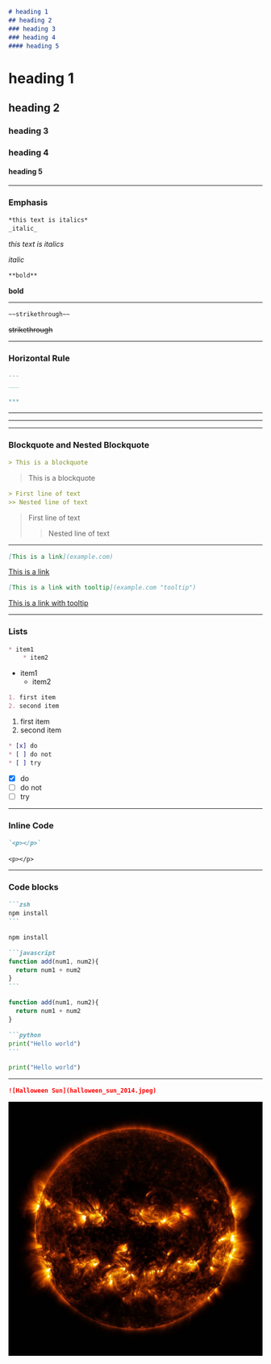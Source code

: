 ```md
# heading 1
## heading 2
### heading 3
### heading 4
#### heading 5
```
# heading 1  
## heading 2 
### heading 3
### heading 4
#### heading 5

---
### Emphasis
```md
*this text is italics*
_italic_
```
<!-- Italics -->
*this text is italics*

_italic_

<!-- Bold -->
```md
**bold**
```
**bold** 

---

<!-- Strike Through-->
```md
~~strikethrough~~
```
~~strikethrough~~

---

<!-- Horizontal Line -->
### Horizontal Rule
```md
---
___

***
```
--- 
___
***

<!-- Blockquote -->
### Blockquote and Nested Blockquote
```md
> This is a blockquote
```
> This is a blockquote

<!-- Nested blockquote  -->
```md
> First line of text
>> Nested line of text
```
> First line of text
>> Nested line of text

---

<!--  links -->
```md
[This is a link](example.com)
```
[This is a link](example.com)

```md
[This is a link with tooltip](example.com "tooltip")
```
[This is a link with tooltip](example.com "tooltip")

---

### Lists
<!-- Unordered List -->
```md
* item1
    * item2
```
* item1
    * item2

<!--Ordered List-->
```md
1. first item
2. second item
```
1. first item
2. second item

<!-- task list -->
```md
* [x] do
* [ ] do not
* [ ] try
```
* [x] do
* [ ] do not
* [ ] try

---

<!-- inline code block-->
### Inline Code
```md
`<p></p>`
```
`<p></p>`

---

### Code blocks
<!-- Zsh block -->
````md
```zsh
npm install
```
````
```zsh
npm install
```

<!-- JS Block-->
````md
```javascript
function add(num1, num2){
  return num1 + num2
}
```
````
```javascript
function add(num1, num2){
  return num1 + num2
}
```

<!-- Python block-->
````md
```python
print("Hello world")
```
````
```python
print("Hello world")
```

---

<!--Images-->
```md
![Halloween Sun](halloween_sun_2014.jpeg)
```
![Halloween Sun](halloween_sun_2014.jpeg)